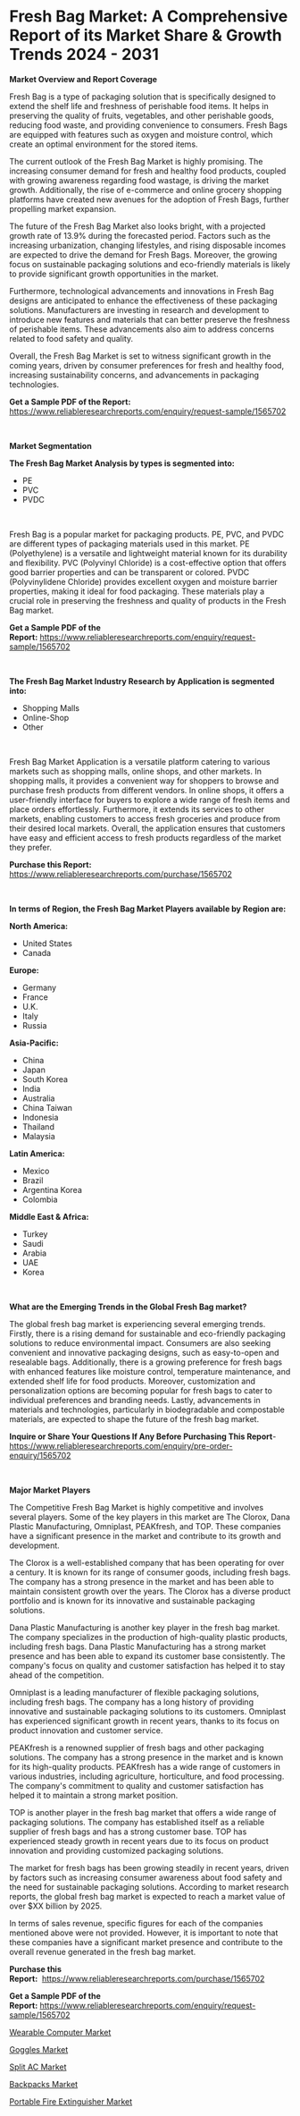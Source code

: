 <p><h1>Fresh Bag Market: A Comprehensive Report of its Market Share & Growth Trends 2024 - 2031</h1></p><p><strong>Market Overview and Report Coverage</strong></p>
<p><p>Fresh Bag is a type of packaging solution that is specifically designed to extend the shelf life and freshness of perishable food items. It helps in preserving the quality of fruits, vegetables, and other perishable goods, reducing food waste, and providing convenience to consumers. Fresh Bags are equipped with features such as oxygen and moisture control, which create an optimal environment for the stored items.</p><p>The current outlook of the Fresh Bag Market is highly promising. The increasing consumer demand for fresh and healthy food products, coupled with growing awareness regarding food wastage, is driving the market growth. Additionally, the rise of e-commerce and online grocery shopping platforms have created new avenues for the adoption of Fresh Bags, further propelling market expansion.</p><p>The future of the Fresh Bag Market also looks bright, with a projected growth rate of 13.9% during the forecasted period. Factors such as the increasing urbanization, changing lifestyles, and rising disposable incomes are expected to drive the demand for Fresh Bags. Moreover, the growing focus on sustainable packaging solutions and eco-friendly materials is likely to provide significant growth opportunities in the market.</p><p>Furthermore, technological advancements and innovations in Fresh Bag designs are anticipated to enhance the effectiveness of these packaging solutions. Manufacturers are investing in research and development to introduce new features and materials that can better preserve the freshness of perishable items. These advancements also aim to address concerns related to food safety and quality.</p><p>Overall, the Fresh Bag Market is set to witness significant growth in the coming years, driven by consumer preferences for fresh and healthy food, increasing sustainability concerns, and advancements in packaging technologies.</p></p>
<p><strong>Get a Sample PDF of the Report:</strong> <a href="https://www.reliableresearchreports.com/enquiry/request-sample/1565702">https://www.reliableresearchreports.com/enquiry/request-sample/1565702</a></p>
<p>&nbsp;</p>
<p><strong>Market Segmentation</strong></p>
<p><strong>The Fresh Bag Market Analysis by types is segmented into:</strong></p>
<p><ul><li>PE</li><li>PVC</li><li>PVDC</li></ul></p>
<p>&nbsp;</p>
<p><p>Fresh Bag is a popular market for packaging products. PE, PVC, and PVDC are different types of packaging materials used in this market. PE (Polyethylene) is a versatile and lightweight material known for its durability and flexibility. PVC (Polyvinyl Chloride) is a cost-effective option that offers good barrier properties and can be transparent or colored. PVDC (Polyvinylidene Chloride) provides excellent oxygen and moisture barrier properties, making it ideal for food packaging. These materials play a crucial role in preserving the freshness and quality of products in the Fresh Bag market.</p></p>
<p><strong>Get a Sample PDF of the Report:</strong>&nbsp;<a href="https://www.reliableresearchreports.com/enquiry/request-sample/1565702">https://www.reliableresearchreports.com/enquiry/request-sample/1565702</a></p>
<p>&nbsp;</p>
<p><strong>The Fresh Bag Market Industry Research by Application is segmented into:</strong></p>
<p><ul><li>Shopping Malls</li><li>Online-Shop</li><li>Other</li></ul></p>
<p>&nbsp;</p>
<p><p>Fresh Bag Market Application is a versatile platform catering to various markets such as shopping malls, online shops, and other markets. In shopping malls, it provides a convenient way for shoppers to browse and purchase fresh products from different vendors. In online shops, it offers a user-friendly interface for buyers to explore a wide range of fresh items and place orders effortlessly. Furthermore, it extends its services to other markets, enabling customers to access fresh groceries and produce from their desired local markets. Overall, the application ensures that customers have easy and efficient access to fresh products regardless of the market they prefer.</p></p>
<p><strong>Purchase this Report:</strong>&nbsp; <a href="https://www.reliableresearchreports.com/purchase/1565702">https://www.reliableresearchreports.com/purchase/1565702</a></p>
<p>&nbsp;</p>
<p><strong>In terms of Region, the Fresh Bag Market Players available by Region are:</strong></p>
<p>
    <p> <strong> North America: </strong>
        <ul>
            <li>United States</li>
            <li>Canada</li>
        </ul>
        </p> 
    <p> <strong> Europe: </strong>
        <ul>
            <li>Germany</li>
            <li>France</li>
            <li>U.K.</li>
            <li>Italy</li>
            <li>Russia</li>
        </ul>
        </p> 
    <p> <strong> Asia-Pacific: </strong>
        <ul>
            <li>China</li>
            <li>Japan</li>
            <li>South Korea</li>
            <li>India</li>
            <li>Australia</li>
            <li>China Taiwan</li>
            <li>Indonesia</li>
            <li>Thailand</li>
            <li>Malaysia</li>
        </ul>
        </p> 
    <p> <strong> Latin America: </strong>
        <ul>
            <li>Mexico</li>
            <li>Brazil</li>
            <li>Argentina Korea</li>
            <li>Colombia</li>
        </ul>
        </p> 
    <p> <strong> Middle East & Africa: </strong>
        <ul>
            <li>Turkey</li>
            <li>Saudi</li>
            <li>Arabia</li>
            <li>UAE</li>
            <li>Korea</li>
        </ul>
    </p>
    </p>
<p>&nbsp;</p>
<p><strong>What are the Emerging Trends in the Global Fresh Bag market?</strong></p>
<p><p>The global fresh bag market is experiencing several emerging trends. Firstly, there is a rising demand for sustainable and eco-friendly packaging solutions to reduce environmental impact. Consumers are also seeking convenient and innovative packaging designs, such as easy-to-open and resealable bags. Additionally, there is a growing preference for fresh bags with enhanced features like moisture control, temperature maintenance, and extended shelf life for food products. Moreover, customization and personalization options are becoming popular for fresh bags to cater to individual preferences and branding needs. Lastly, advancements in materials and technologies, particularly in biodegradable and compostable materials, are expected to shape the future of the fresh bag market.</p></p>
<p><strong>Inquire or Share Your Questions If Any Before Purchasing This Report</strong>- <a href="https://www.reliableresearchreports.com/enquiry/pre-order-enquiry/1565702">https://www.reliableresearchreports.com/enquiry/pre-order-enquiry/1565702</a></p>
<p>&nbsp;</p>
<p><strong>Major Market Players</strong></p>
<p><p>The Competitive Fresh Bag Market is highly competitive and involves several players. Some of the key players in this market are The Clorox, Dana Plastic Manufacturing, Omniplast, PEAKfresh, and TOP. These companies have a significant presence in the market and contribute to its growth and development.</p><p>The Clorox is a well-established company that has been operating for over a century. It is known for its range of consumer goods, including fresh bags. The company has a strong presence in the market and has been able to maintain consistent growth over the years. The Clorox has a diverse product portfolio and is known for its innovative and sustainable packaging solutions.</p><p>Dana Plastic Manufacturing is another key player in the fresh bag market. The company specializes in the production of high-quality plastic products, including fresh bags. Dana Plastic Manufacturing has a strong market presence and has been able to expand its customer base consistently. The company's focus on quality and customer satisfaction has helped it to stay ahead of the competition.</p><p>Omniplast is a leading manufacturer of flexible packaging solutions, including fresh bags. The company has a long history of providing innovative and sustainable packaging solutions to its customers. Omniplast has experienced significant growth in recent years, thanks to its focus on product innovation and customer service.</p><p>PEAKfresh is a renowned supplier of fresh bags and other packaging solutions. The company has a strong presence in the market and is known for its high-quality products. PEAKfresh has a wide range of customers in various industries, including agriculture, horticulture, and food processing. The company's commitment to quality and customer satisfaction has helped it to maintain a strong market position.</p><p>TOP is another player in the fresh bag market that offers a wide range of packaging solutions. The company has established itself as a reliable supplier of fresh bags and has a strong customer base. TOP has experienced steady growth in recent years due to its focus on product innovation and providing customized packaging solutions.</p><p>The market for fresh bags has been growing steadily in recent years, driven by factors such as increasing consumer awareness about food safety and the need for sustainable packaging solutions. According to market research reports, the global fresh bag market is expected to reach a market value of over $XX billion by 2025.</p><p>In terms of sales revenue, specific figures for each of the companies mentioned above were not provided. However, it is important to note that these companies have a significant market presence and contribute to the overall revenue generated in the fresh bag market.</p></p>
<p><strong>Purchase this Report:</strong>&nbsp;&nbsp;<a href="https://www.reliableresearchreports.com/purchase/1565702">https://www.reliableresearchreports.com/purchase/1565702</a></p>
<p></p>
<p><strong>Get a Sample PDF of the Report:</strong>&nbsp;<a href="https://www.reliableresearchreports.com/enquiry/request-sample/1565702">https://www.reliableresearchreports.com/enquiry/request-sample/1565702</a></p>
<p><p><a href="https://github.com/AKSHATREPORTPRIME/Market-Research-Report-List-2/blob/main/wearable-computer-market.md">Wearable Computer Market</a></p><p><a href="https://github.com/FassouRP/Market-Research-Report-List-2/blob/main/goggles-market.md">Goggles Market</a></p><p><a href="https://github.com/Chiragrp26/Market-Research-Report-List-2/blob/main/split-ac-market.md">Split AC Market</a></p><p><a href="https://github.com/lilstefpacute/Market-Research-Report-List-2/blob/main/backpacks-market.md">Backpacks Market</a></p><p><a href="https://github.com/rexevange/Market-Research-Report-List-2/blob/main/portable-fire-extinguisher-market.md">Portable Fire Extinguisher Market</a></p></p>